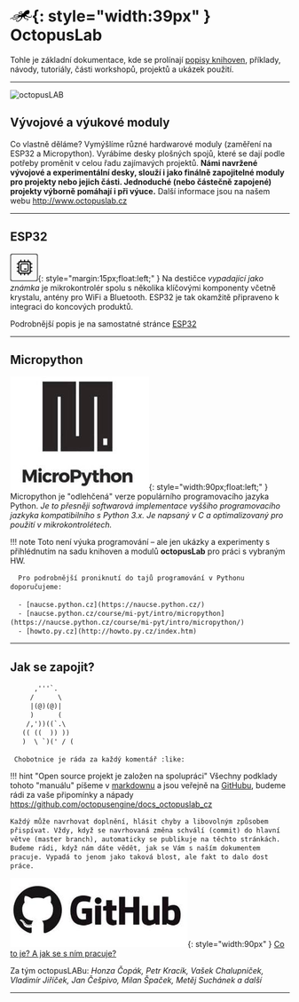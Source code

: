 # ![logo](img/logo_small.png){: style="width:39px" } OctopusLab

Tohle je základní dokumentace, kde se prolínají [popisy knihoven](/basicdoc), příklady, návody, tutoriály, části workshopů, projektů a ukázek použití.

---

![octopusLAB](https://www.octopuslab.cz/wp-content/uploads/2019/03/c05pen-fb1-1024x487.jpg)

## Vývojové a výukové moduly

Co vlastně děláme? Vymýšlíme různé hardwarové moduly (zaměření na ESP32 a Micropython). Vyrábíme desky plošných spojů, které se dají podle potřeby proměnit v celou řadu zajímavých projektů.
**Námi navržené vývojové a experimentální desky, slouží i jako finálně zapojitelné moduly pro projekty nebo jejich části. Jednoduché (nebo částečně zapojené) projekty výborně pomáhají i při výuce.**
Další informace jsou na našem webu http://www.octopuslab.cz

---

## ESP32

![hwsoc](img/hwsoc.png){: style="margin:15px;float:left;" } Na destičce *vypadající jako známka* je mikrokontrolér spolu s několika klíčovými komponenty včetně krystalu, antény pro WiFi a Bluetooth. ESP32 je tak okamžitě připraveno k integraci do koncových produktů.

Podrobnější popis je na samostatné stránce [ESP32](/esp32)

---
## Micropython

![uPy](img/upy.jpg){: style="width:90px;float:left;" } Micropython je "odlehčená" verze populárního programovacího jazyka Python. *Je to přesněji softwarová implementace vyššího programovacího jazkyka kompatibilního s Python 3.x. Je napsaný v C a optimalizovaný pro použití v mikrokontrolétech.*

!!! note
      Toto není výuka programování – ale jen ukázky a experimenty s přihlédnutím na sadu knihoven a modulů **octopusLab** pro práci s vybraným HW.

      Pro podrobnější proniknutí do tajů programování v Pythonu doporučujeme: 

      - [naucse.python.cz](https://naucse.python.cz/)
      - [naucse.python.cz/course/mi-pyt/intro/micropython](https://naucse.python.cz/course/mi-pyt/intro/micropython/)
      - [howto.py.cz](http://howto.py.cz/index.htm)

---

## Jak se zapojit?

```
      ,'''`.
     /      \
     |(@)(@)|
     )      (
    /,'))((`.\
   (( ((  )) ))
   )  \ `)(' / (

 Chobotnice je ráda za každý komentář :like:
```


!!! hint "Open source projekt je založen na spolupráci"
    Všechny podklady tohoto "manuálu" píšeme v [markdownu](https://cs.wikipedia.org/wiki/Markdown) a jsou veřejně na [GitHubu](https://github.com/octopusengine/docs_octopuslab_cz), budeme rádi za vaše připomínky a nápady https://github.com/octopusengine/docs_octopuslab_cz
      
    Každý může navrhovat doplnění, hlásit chyby a libovolným způsobem přispívat. Vždy, když se navrhovaná změna schválí (commit) do hlavní větve (master branch), automaticky se publikuje na těchto stránkách. Budeme rádi, když nám dáte vědět, jak se Vám s naším dokumentem pracuje. Vypadá to jenom jako taková blost, ale fakt to dalo dost práce.
    

![github](img/github.jpg){: style="width:90px" } [Co to je? A jak se s ním pracuje?](/github)

Za tým octopusLABu: *Honza Čopák, Petr Kracík, Vašek Chalupníček, Vladimír Jiříček, Jan Češpivo, Milan Špaček, Metěj Suchánek a další*

---